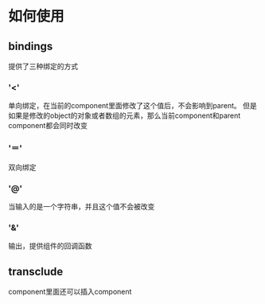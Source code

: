 




# 如何使用
## bindings
提供了三种绑定的方式
### '<'
单向绑定，在当前的component里面修改了这个值后，不会影响到parent。
但是如果是修改的object的对象或者数组的元素，那么当前component和parent component都会同时改变

### '＝'
双向绑定

### '@'
当输入的是一个字符串，并且这个值不会被改变

### '&'
输出，提供组件的回调函数


## transclude
component里面还可以插入component

